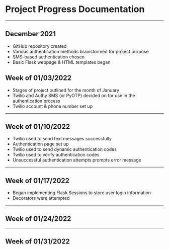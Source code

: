 # Project Progress Documentation

***

## December 2021

+ GitHub repository created
+ Various authentication methods brainstormed for project purpose
+ SMS-based authentication chosen
+ Basic Flask webpage & HTML templates began

## Week of 01/03/2022

+ Stages of project outlined for the month of January
+ Twilio and Authy SMS (or PyOTP) decided on for use in the authentication process
+ Twilio account & phone number set up

***

## Week of 01/10/2022

+ Twilio used to send text messages successfully
+ Authentication page set up
+ Twilio used to send dynamic authentication codes
+ Twilio used to verify authentication codes
+ Unsuccessful authentication attempts prompts error message 

***

## Week of 01/17/2022

+ Began implementing Flask Sessions to store user login information
+ Decorators were attempted

***

## Week of 01/24/2022

***

## Week of 01/31/2022